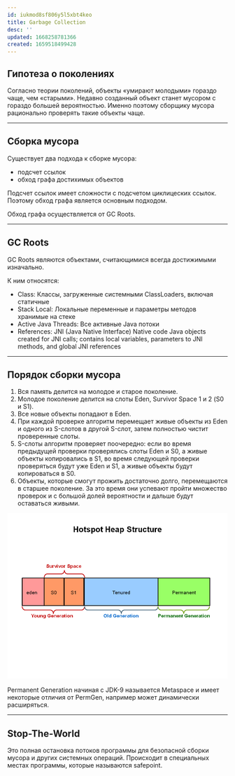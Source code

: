 ```yaml
---
id: iukmod8sf806y5l5xbt4keo
title: Garbage Collection
desc: ''
updated: 1668258781366
created: 1659518499428
---
```


## Гипотеза о поколениях

Согласно теории поколений, объекты «умирают молодыми» гораздо чаще, чем «старыми». Недавно созданный объект станет мусором с гораздо большей вероятностью. Именно поэтому сборщику мусора рационально проверять такие объекты чаще.

___

## Сборка мусора

Существует два подхода к сборке мусора:
* подсчет ссылок
* обход графа достихимых объектов

Подсчет ссылок имеет сложности с подсчетом циклицеских ссылок. Поэтому обход графа является основным подходом.

Обход графа осуществляется от GC Roots.

___

## GC Roots

GC Roots являются объектами, считающимися всегда достижимыми изначально.

К ним относятся:
* Class: Классы, загруженные системными ClassLoaders, включая статичные
* Stack Local: Локальные переменные и параметры методов хранимые на стеке
* Active Java Threads: Все активные Java потоки
* References: JNI (Java Native Interface) Native code Java objects created for JNI calls; contains local variables, parameters to JNI methods, and global JNI references

___

## Порядок сборки мусора

1. Вся память делится на молодое и старое поколение.
2. Молодое поколение делится на слоты Eden, Survivor Space 1 и 2 (S0 и S1).
3. Все новые объекты попадают в Eden.
4. При каждой проверке алгоритм перемещает живые объекты из Eden и одного из S-слотов в другой S-слот, затем полностью чистит проверенные слоты.
5. S-слоты алгоритм проверяет поочередно: если во время предыдущей проверки проверялись слоты Eden и S0, а живые объекты копировались в S1, во время следующей проверки проверяться будут уже Eden и S1, а живые объекты будут копироваться в S0.
7. Объекты, которые смогут прожить достаточно долго, перемещаются в старшее поколение. За это время они успевают пройти множество проверок и с большой долей вероятности и дальше будут оставаться живыми.

!["Heap schema"](assets/images/java-gc-heap-structure.png)

Permanent Generation начиная с JDK-9 называется Metaspace и имеет некоторые отличия от PermGen, например может динамически расширяться.

___

## Stop-The-World

Это полная остановка потоков программы для безопасной сборки мусора и других системных операций. Происходит в специальных местах программы, которые называются safepoint.
